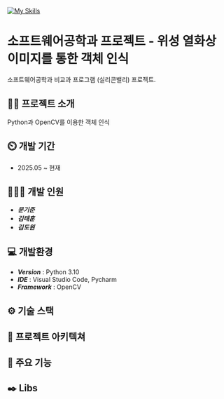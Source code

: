 [![My Skills](https://skillicons.dev/icons?i=py,opencv)](https://skillicons.dev)

# **소프트웨어공학과 프로젝트 - 위성 열화상 이미지를 통한 객체 인식**

소프트웨어공학과 비교과 프로그램 (실리콘밸리) 프로젝트.

## **👨‍🏫 프로젝트 소개**

Python과 OpenCV를 이용한 객체 인식

## **⏲️ 개발 기간**

- 2025.05 ~ 현재

## **🧑‍🤝‍🧑 개발 인원**

- ***문기준***
- ***김태훈***
- ***김도원***

## **💻 개발환경**

- ***Version*** : Python 3.10
- ***IDE*** : Visual Studio Code, Pycharm
- ***Framework*** : OpenCV

## **⚙️ 기술 스택**

## **📝 프로젝트 아키텍쳐**

## **📌 주요 기능**

## **✒️ Libs**
